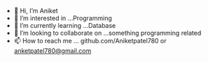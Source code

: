 - 👋 Hi, I’m Aniket
- 👀 I’m interested in ...Programming
- 🌱 I’m currently learning ...Database
- 💞️ I’m looking to collaborate on ...something programming related
- 📫 How to reach me ... github.com/Aniketpatel780 or anketpatel780@gmail.com

<!---
Aniketpatel780/Aniketpatel780 is a ✨ special ✨ repository because its `README.md` (this file) appears on your GitHub profile.
You can click the Preview link to take a look at your changes.
--->
